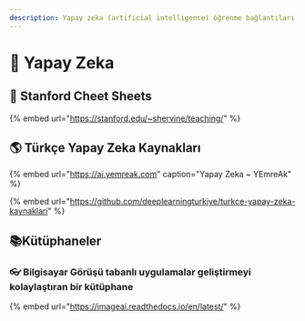 ```yaml
---
description: Yapay zeka (artificial intelligence) öğrenme bağlantıları
---
```


# 🧠 Yapay Zeka

## 🏫 Stanford Cheet Sheets

{% embed url="https://stanford.edu/~shervine/teaching/" %}

## 🌎 Türkçe Yapay Zeka Kaynakları

{% embed url="https://ai.yemreak.com" caption="Yapay Zeka ~ YEmreAk" %}

{% embed url="https://github.com/deeplearningturkiye/turkce-yapay-zeka-kaynaklari" %}

## 📚Kütüphaneler

### 👓 Bilgisayar Görüşü tabanlı uygulamalar geliştirmeyi kolaylaştıran bir kütüphane

{% embed url="https://imageai.readthedocs.io/en/latest/" %}



